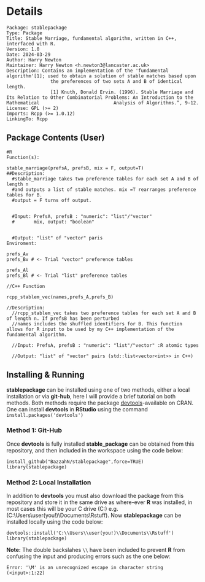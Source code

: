 # Details
```
Package: stablepackage
Type: Package
Title: Stable Marriage, fundamental algorithm, written in C++, interfaced with R.
Version: 1.0
Date: 2024-03-29
Author: Harry Newton
Maintainer: Harry Newton <h.newton3@lancaster.ac.uk>
Description: Contains an implementation of the 'fundamental algorithm'[1]; used to obtain a solution of stable matches based upon
                the preferences of two sets A and B of identical length.
                [1] Knuth, Donald Ervin. (1996). Stable Marriage and Its Relation to Other Combinatorial Problems: An Introduction to the Mathematical                           Analysis of Algorithms.”, 9-12.
License: GPL (>= 2)
Imports: Rcpp (>= 1.0.12)
LinkingTo: Rcpp
```
## Package Contents (User)
```
#R
Function(s):

stable_marriage(prefsA, prefsB, mix = F, output=T)
##Description:
  #stable_marriage takes two preference tables for each set A and B of length n
  #and outputs a list of stable matches. mix =T rearranges preference tables for B.
  #output = F turns off output.
  
  
  #Input: PrefsA, prefsB : "numeric": "list"/"vector"
  #       mix, output: "boolean"
  
  
  #Output: "list" of "vector" paris
Enviroment:

prefs_Av
prefs_Bv # <- Trial "vector" preference tables

prefs_Al 
prefs_Bl # <- Trial "list" preference tables

```
```
//C++ Function

rcpp_stablem_vec(names,prefs_A,prefs_B)

//Description:
  //rcpp_stablem_vec takes two preference tables for each set A and B of length n. If prefsB has been perturbed 
  //names includes the shuffled identifiers for B. This function allows for R input to be used by my C++ implementation of the fundamental algorithm.

  //Input: PrefsA, prefsB : "numeric": "list"/"vector" :R atomic types
  
  //Output: "list" of "vector" pairs (std::list<vector<int>> in C++)
```


## Installing & Running

**stablepackage** can be installed using one of two methods, either a local installation or via **git-hub**, here I will provide a brief tutorial on both methods. Both methods require the package [devtools](https://cran.r-project.org/web/packages/devtools/index.html)-available on CRAN. One can install **devtools** in **RStudio** using the command `install.packages('devtools')`

### Method 1: Git-Hub

Once **devtools** is fully installed **stable_package** can be obtained from this repository, and then included in the workspace using the code below:

```
install_github("BazzahN/stablepackage",force=TRUE)
library(stablepackage)
```
### Method 2: Local Installation
In addition to **devtools** you must also download the package from this repository and store it in the same drive as where-ever **R** was installed, in most cases this will be your C drive (C:) e.g. (C:\Users\user(you!)\Documents\Rstuff). 
Now **stablepackage** can be installed locally using the code below:

```
devtools::install('C:\\Users\\user(you!)\\Documents\\Rstuff')
library(stablepackage)
```
**Note:** The double backslahes `\\` have been included to prevent **R** from confusing the input and producing errors such as the one below:
```
Error: '\M' is an unrecognized escape in character string (<input>:1:22)
```
